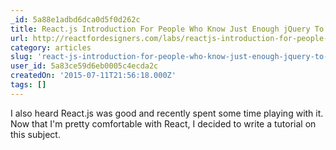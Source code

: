 ```yaml
---
_id: 5a88e1adbd6dca0d5f0d262c
title: React.js Introduction For People Who Know Just Enough jQuery To Get By
url: http://reactfordesigners.com/labs/reactjs-introduction-for-people-who-know-just-enough-jquery-to-get-by/
category: articles
slug: 'react-js-introduction-for-people-who-know-just-enough-jquery-to-get-by'
user_id: 5a83ce59d6eb0005c4ecda2c
createdOn: '2015-07-11T21:56:18.000Z'
tags: []
---
```


I also heard React.js was good and recently spent some time playing with it. Now that I'm pretty comfortable with React, I decided to write a tutorial on this subject.
